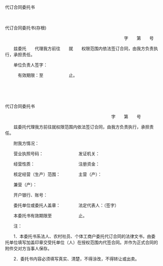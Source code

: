 



代订合同委托书



 

　　


 代订合同委托书(存根)

　　　　　　　　　　　　　　　　　　　　　　　　　　　　字　　第　　号　　

　　兹委托　　代理我方前往　　就　　权限范围内依法签订合同，由我方负责执行，承担责任。

　　单位负责人签字：

　　　有效期限：至　　　　　　止。

　　

　　


 代订合同委托书



　　　　　　　　　　　　　　　　　　　　　　　　　字　　第　　号　　

　　兹委托代理我方前往就权限范围内依法签订合同，由我方负责执行，承担责任。

　　附我方情况：

　　营业执照号码：　　　　　　　　 发证机关：

　　经营性质：　　　　　　　　　　 注册资金：

　　核定经营（生产）范围：　　　　 主营（产）：

　　兼营（产）：

　　开户银行、账号：

　　委托单位或委托人盖章：　　　　 法定代表人：（签字）

　　本委托书有效期限至　　　　　　 止。

　　注：

　　1．本委托书系法人、农村社员、个体工商户委托代订合同的法律文书，由委托单位填写加盖印章交受托单位（人）在授权范围内代签合同。并作为正式合同的附件交对方当事人保存。

　　2．委托书内容必须填写真实、清楚，不得涂改，不得转让或出卖。

　　